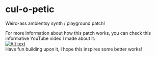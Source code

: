 # cul-o-petic
 Weird-ass ambientsy synth / playground patch!  
   
 For more information about how this patch works, you can check this informative YouTube video I made about it:  
 [![Alt text](https://img.youtube.com/vi/rtgGol-I4gA/0.jpg)](https://www.youtube.com/watch?v=rtgGol-I4gA)  
 Have fun building upon it, I hope this inspires some better works!
